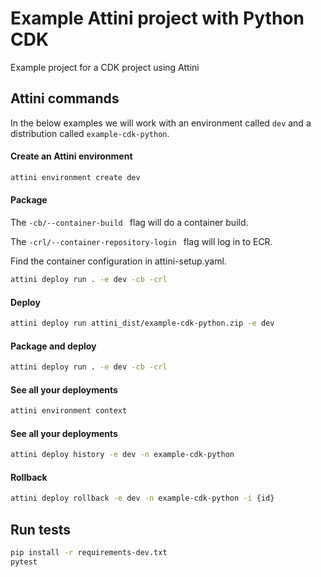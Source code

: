 # Example Attini project with Python CDK

Example project for a CDK project using Attini


## Attini commands
In the below examples we will work with an environment called `dev` and a 
distribution called `example-cdk-python`.


#### Create an Attini environment

```bash
attini environment create dev
```

#### Package

The ``-cb/--container-build ``  flag will do a container build.

The ``-crl/--container-repository-login `` flag will log in to ECR. 

Find the container configuration in attini-setup.yaml. 

```bash
attini deploy run . -e dev -cb -crl
```

#### Deploy

```bash
attini deploy run attini_dist/example-cdk-python.zip -e dev 
```

#### Package and deploy

```bash
attini deploy run . -e dev -cb -crl
```

#### See all your deployments

```bash
attini environment context 
```

#### See all your deployments

```bash
attini deploy history -e dev -n example-cdk-python
```

#### Rollback

```bash
attini deploy rollback -e dev -n example-cdk-python -i {id}
```


## Run tests
```bash
pip install -r requirements-dev.txt
pytest
```
